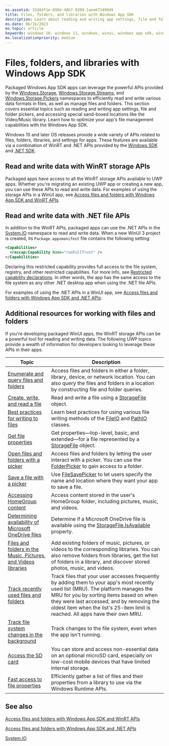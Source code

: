 ```yaml
---
ms.assetid: 33d8df1e-898d-48b7-9399-1aee673490d9
title: Files, folders, and libraries with Windows App SDK
description: Learn about reading and writing app settings, file and folder pickers, and special sand-boxed locations such as the Video/Music library with Windows App SDK apps.
ms.date: 06/16/2023
ms.topic: article
keywords: windows 10, windows 11, windows, winui, windows app sdk, winrt, dotnet
ms.localizationpriority: medium
---
```

# Files, folders, and libraries with Windows App SDK

Packaged Windows App SDK apps can leverage the powerful APIs provided by the [Windows.Storage](/uwp/api/Windows.Storage), [Windows.Storage.Streams](/uwp/api/Windows.Storage.Streams), and [Windows.Storage.Pickers](/uwp/api/Windows.Storage.Pickers) namespaces to efficiently read and write various data formats in files, as well as manage files and folders. This section covers essential topics such as reading and writing app settings, file and folder pickers, and accessing special sand-boxed locations like the Video/Music library. Learn how to optimize your app's file management capabilities with the Windows App SDK.

Windows 10 and later OS releases provide a wide variety of APIs related to files, folders, libraries, and settings for apps. These features are available via a combination of WinRT and .NET APIs provided by the [Windows SDK](https://developer.microsoft.com/windows/downloads/windows-sdk) and [.NET SDK](https://dotnet.microsoft.com/en-us/download).

## Read and write data with WinRT storage APIs

Packaged apps have access to all the WinRT storage APIs available to UWP apps. Whether you're migrating an existing UWP app or creating a new app, you can use these APIs to read and write data. For examples of using the storage APIs in a WinUI app, see [Access files and folders with Windows App SDK and WinRT APIs](winrt-files.md).

## Read and write data with .NET file APIs

In addition to the WinRT APIs, packaged apps can use the .NET APIs in the [System.IO](/dotnet/api/system.io) namespace to read and write data. When a new WinUI 3 project is created, its `Package.appxmanifest` file contains the following setting:

``` xml
<Capabilities>
  <rescap:Capability Name="runFullTrust" />
</Capabilities>
```

Declaring this restricted capability provides full access to the file system, registry, and other restricted capabilities. For more info, see [Restricted capability declarations](/windows/uwp/packaging/app-capability-declarations#restricted-capability-declarations). In other words, the app has the same access to the file system as any other .NET desktop app when using the .NET file APIs.

For examples of using the .NET APIs in a WinUI app, see [Access files and folders with Windows App SDK and .NET APIs](dotnet-files.md).

## Additional resources for working with files and folders

If you're developing packaged WinUI apps, the WinRT storage APIs can be a powerful tool for reading and writing data. The following UWP topics provide a wealth of information for developers looking to leverage these APIs in their apps.

| Topic | Description |
|-------|-------------|
| [Enumerate and query files and folders](/windows/uwp/files/quickstart-listing-files-and-folders) | Access files and folders in either a folder, library, device, or network   location. You can also query the files and folders in a location by constructing file and folder queries. |
| [Create, write, and read a file](/windows/uwp/files/quickstart-reading-and-writing-files) | Read and write a file using a [StorageFile](/uwp/api/Windows.Storage.StorageFile) object. |
| [Best practices for writing to files](/windows/uwp/files/best-practices-for-writing-to-files) | Learn best practices for using various file writing methods of the [FileIO](/uwp/api/windows.storage.fileio) and [PathIO](/uwp/api/windows.storage.pathio) classes. |
| [Get file properties](/windows/uwp/files/quickstart-getting-file-properties) | Get properties—top-level, basic, and extended—for a file represented by a   [StorageFile](/uwp/api/Windows.Storage.StorageFile) object. |
| [Open files and folders with a picker](/windows/uwp/files/quickstart-using-file-and-folder-pickers) | Access files and folders by letting the user interact with a picker. You can use the   [FolderPicker](/uwp/api/Windows.Storage.Pickers.FolderPicker) to gain access to a folder. |
| [Save a file with a picker](/windows/uwp/files/quickstart-save-a-file-with-a-picker) | Use [FileSavePicker](/uwp/api/Windows.Storage.Pickers.FileSavePicker) to let users specify the name and location where they want your app to save a file. |
| [Accessing HomeGroup content](/windows/uwp/files/quickstart-accessing-homegroup-content) | Access content stored in the user's HomeGroup folder, including pictures, music, and videos. |
| [Determining availability of Microsoft OneDrive files](/windows/uwp/files/quickstart-determining-availability-of-microsoft-onedrive-files) | Determine if a Microsoft OneDrive file is available using the [StorageFile.IsAvailable](/uwp/api/windows.storage.storagefile.isavailable) property. |
| [Files and folders in the Music, Pictures, and Videos libraries](/windows/uwp/files/quickstart-managing-folders-in-the-music-pictures-and-videos-libraries) | Add existing folders of music, pictures, or videos to the corresponding libraries. You can also remove folders from libraries, get the list of folders in a library, and discover stored photos, music, and videos. |
| [Track recently used files and folders](/windows/uwp/files/how-to-track-recently-used-files-and-folders) | Track files that your user accesses frequently by adding them to your app's most recently used list (MRU). The platform manages the MRU for you by sorting items based on when they were last accessed, and by removing the oldest item when the list's 25-item limit is reached. All apps have their own MRU. |
| [Track file system changes in the background](/windows/uwp/files/change-tracking-filesystem) | Track changes to the file system, even when the app isn't running.|
| [Access the SD card](/windows/uwp/files/access-the-sd-card) | You can store and access non-essential data on an optional microSD card, especially on low-cost mobile devices that have limited internal storage. |
| [Fast access to file properties](/windows/uwp/files/fast-file-properties) | Efficiently gather a list of files and their properties from a library to use via the Windows Runtime APIs. |

## See also

[Access files and folders with Windows App SDK and WinRT APIs](winrt-files.md)

[Access files and folders with Windows App SDK and .NET APIs](dotnet-files.md)

[System.IO](/dotnet/api/system.io)
